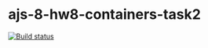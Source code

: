 # ajs-8-hw8-containers-task2
[![Build status](https://ci.appveyor.com/api/projects/status/o2i0jnhsh22li6td/branch/master?svg=true)](https://ci.appveyor.com/project/Antis85/ajs-8-hw8-containers-task2/branch/master)
